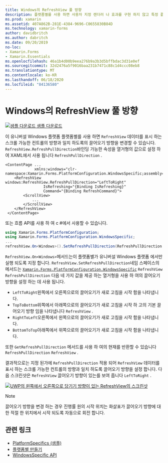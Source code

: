 ```yaml
---
title: Windows의 RefreshView 풀 방향
description: 플랫폼별를 사용 하면 사용자 지정 렌더러 나 효과를 구현 하지 않고 특정 플랫폼 에서만 사용할 수 있는 기능을 사용할 수 있습니다. 이 문서에서는 RefreshView의 끌어오기 방향을 변경할 수 있도록 하는 Windows 플랫폼별를 사용 하는 방법을 설명 합니다.
ms.prod: xamarin
ms.assetid: 407A862B-281E-4384-9696-C0655830B84D
ms.technology: xamarin-forms
author: davidbritch
ms.author: dabritch
ms.date: 09/20/2019
no-loc:
- Xamarin.Forms
- Xamarin.Essentials
ms.openlocfilehash: 46a1b4d00b9eea276b9a3b3d5bffbdac3d31e0ef
ms.sourcegitcommit: 32d2476a5f9016baa231b7471c88c1d4ccc08eb8
ms.translationtype: MT
ms.contentlocale: ko-KR
ms.lasthandoff: 06/18/2020
ms.locfileid: "84136580"
---
```

# <a name="refreshview-pull-direction-on-windows"></a>Windows의 RefreshView 풀 방향

[![샘플 다운로드](~/media/shared/download.png) 샘플 다운로드](https://docs.microsoft.com/samples/xamarin/xamarin-forms-samples/userinterface-platformspecifics)

이 유니버설 Windows 플랫폼 플랫폼별를 사용 하면 `RefreshView` 데이터를 표시 하는 스크롤 가능한 컨트롤의 방향과 일치 하도록의 끌어오기 방향을 변경할 수 있습니다. `RefreshView.RefreshPullDirection`바인딩 가능한 속성을 열거형의 값으로 설정 하 여 XAML에서 사용 됩니다 `RefreshPullDirection` .

```xaml
<ContentPage ...
             xmlns:windows="clr-namespace:Xamarin.Forms.PlatformConfiguration.WindowsSpecific;assembly=Xamarin.Forms.Core">
    <RefreshView windows:RefreshView.RefreshPullDirection="LeftToRight"
                 IsRefreshing="{Binding IsRefreshing}"
                 Command="{Binding RefreshCommand}">
        <ScrollView>
            ...
        </ScrollView>
    </RefreshView>
 </ContentPage>
```

또는 흐름 API를 사용 하 여 c #에서 사용할 수 있습니다.

```csharp
using Xamarin.Forms.PlatformConfiguration;
using Xamarin.Forms.PlatformConfiguration.WindowsSpecific;
...
refreshView.On<Windows>().SetRefreshPullDirection(RefreshPullDirection.LeftToRight);
```

`RefreshView.On<Windows>`메서드는이 플랫폼별가 유니버설 Windows 플랫폼 에서만 실행 되도록 지정 합니다. `RefreshView.SetRefreshPullDirection`네임 스페이스의 메서드는 [`Xamarin.Forms.PlatformConfiguration.WindowsSpecific`](xref:Xamarin.Forms.PlatformConfiguration.WindowsSpecific) `RefreshView` `RefreshPullDirection` 다음 네 가지 값을 제공 하는 열거형을 사용 하 여의 끌어오기 방향을 설정 하는 데 사용 됩니다.

- `LeftToRight`왼쪽에서 오른쪽으로의 끌어오기가 새로 고침을 시작 함을 나타냅니다.
- `TopToBottom`위쪽에서 아래쪽으로의 끌어오기가 새로 고침을 시작 하 고의 기본 끌어오기 방향 임을 나타냅니다 `RefreshView` .
- `RightToLeft`오른쪽에서 왼쪽으로의 끌어오기가 새로 고침을 시작 함을 나타냅니다.
- `BottomToTop`아래쪽에서 위쪽으로의 끌어오기가 새로 고침을 시작 함을 나타냅니다.

또한 `GetRefreshPullDirection` 메서드를 사용 하 여의 현재를 반환할 수 있습니다 `RefreshPullDirection` `RefreshView` .

결과적으로는 지정 된가에 `RefreshPullDirection` 적용 되어 `RefreshView` 데이터를 표시 하는 스크롤 가능한 컨트롤의 방향과 일치 하도록 끌어오기 방향을 설정 합니다. 다음 스크린샷은 `RefreshView` 끌어오기 방향이 있는를 보여 줍니다 `LeftToRight` .

[![UWP의 왼쪽에서 오른쪽으로 당기기 방향이 있는 RefreshView의 스크린샷](refreshview-pulldirection-images/refreshview-pulldirection.png "왼쪽에서 오른쪽으로 당기기 방향이 있는 RefreshView")](refreshview-pulldirection-images/refreshview-pulldirection-large.png#lightbox "왼쪽에서 오른쪽으로 당기기 방향이 있는 RefreshView")

> [!NOTE]
> 끌어오기 방향을 변경 하는 경우 진행률 원의 시작 위치는 화살표가 끌어오기 방향에 대 한 적절 한 위치에서 시작 되도록 자동으로 회전 합니다.

## <a name="related-links"></a>관련 링크

- [PlatformSpecifics (샘플)](https://docs.microsoft.com/samples/xamarin/xamarin-forms-samples/userinterface-platformspecifics)
- [플랫폼별 만들기](~/xamarin-forms/platform/platform-specifics/index.md#creating-platform-specifics)
- [WindowsSpecific API](xref:Xamarin.Forms.PlatformConfiguration.WindowsSpecific)
